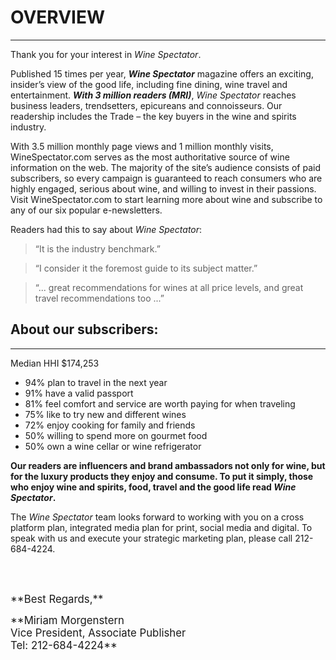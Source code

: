 # OVERVIEW
---
Thank you for your interest in *Wine Spectator*.

Published 15 times per year, ***Wine Spectator*** magazine offers an exciting, insider’s view of the good life, including fine dining, wine travel and entertainment. ***With 3 million readers (MRI)***, *Wine Spectator* reaches business leaders, trendsetters, epicureans and connoisseurs. Our readership includes the Trade – the key buyers in the wine and spirits industry. 

With 3.5 million monthly page views and 1 million monthly visits, WineSpectator.com serves as the most authoritative source of wine information on the web. The majority of the site’s audience consists of paid subscribers, so every campaign is guaranteed to reach consumers who are highly engaged, serious about wine, and willing to invest in their passions. Visit WineSpectator.com to start learning more about wine and subscribe to any of our six popular e-newsletters. 

Readers had this to say about *Wine Spectator*: 

>“It is the industry benchmark.”

>“I consider it the foremost guide to its subject matter.”

>“... great recommendations for wines at all price levels, and great travel recommendations too ...”

## About our subscribers:
---

Median HHI $174,253

* <span>94% plan to travel in the next year</span>
* <span>91% have a valid passport</span>
* <span>81% feel comfort and service are worth paying for when traveling</span>
* <span>75% like to try new and different wines</span>
* <span>72% enjoy cooking for family and friends </span>
* <span>50% willing to spend more on gourmet food</span>
* <span>50% own a wine cellar or wine refrigerator</span> 

**Our readers are influencers and brand ambassadors not only for wine, but for the luxury products they enjoy and consume. To put it simply, those who enjoy wine and spirits, food, travel and the good life read *Wine Spectator*.**

The *Wine Spectator* team looks forward to working with you on a cross platform plan, integrated media plan for print, social media and digital. To speak with us and execute your strategic marketing plan, please call 212-684-4224.

<br /><br />

<p><big>**Best Regards,**</big></p>

<p><big>**Miriam Morgenstern<br />
Vice President, Associate Publisher<br />
Tel: 212-684-4224**</big></p><br />

